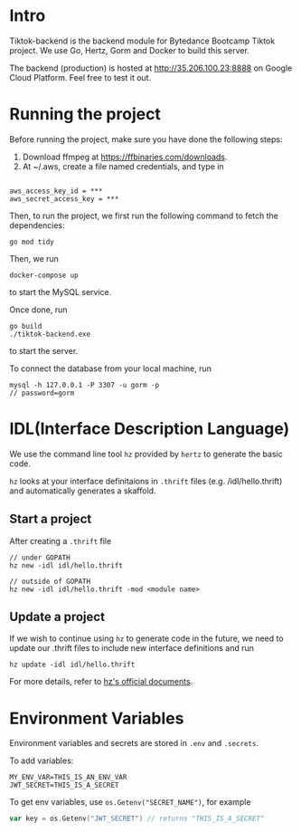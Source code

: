 # Intro

Tiktok-backend is the backend module for Bytedance Bootcamp Tiktok project. We use Go, Hertz, Gorm and Docker to build this server.

The backend (production) is hosted at http://35.206.100.23:8888 on Google Cloud Platform. Feel free to test it out.

# Running the project

Before running the project, make sure you have done the following steps:

1. Download ffmpeg at https://ffbinaries.com/downloads.
2. At ~/.aws, create a file named credentials, and type in

<code>
aws_access_key_id = ***
aws_secret_access_key = ***
</code>

Then, to run the project, we first run the following command to fetch the dependencies:

```console
go mod tidy
```

Then, we run

```console
docker-compose up
```

to start the MySQL service.

Once done, run

```console
go build
./tiktok-backend.exe
```

to start the server.

To connect the database from your local machine, run

```console
mysql -h 127.0.0.1 -P 3307 -u gorm -p
// password=gorm
```

# IDL(Interface Description Language)

We use the command line tool `hz` provided by `hertz` to generate the basic code.

`hz` looks at your interface definitaions in `.thrift` files (e.g. /idl/hello.thrift) and automatically generates a skaffold.

## Start a project

After creating a `.thrift` file

```console
// under GOPATH
hz new -idl idl/hello.thrift

// outside of GOPATH
hz new -idl idl/hello.thrift -mod <module name>
```

## Update a project

If we wish to continue using `hz` to generate code in the future, we need to update our .thrift files to include new interface definitions and run

```console
hz update -idl idl/hello.thrift
```

For more details, refer to [hz's official documents](https://www.cloudwego.io/zh/docs/hertz/tutorials/toolkit/toolkit/).

# Environment Variables

Environment variables and secrets are stored in `.env` and `.secrets`.

To add variables:

```
MY_ENV_VAR=THIS_IS_AN_ENV_VAR
JWT_SECRET=THIS_IS_A_SECRET
```

To get env variables, use `os.Getenv("SECRET_NAME")`, for example

```go
var key = os.Getenv("JWT_SECRET") // returns "THIS_IS_A_SECRET"
```
